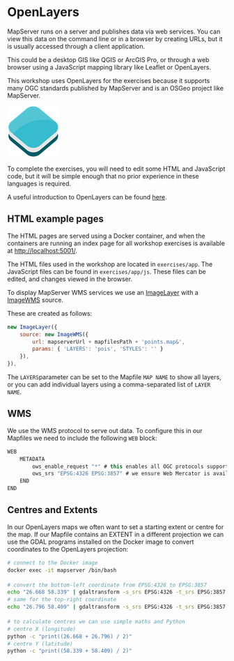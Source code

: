 # OpenLayers

MapServer runs on a server and publishes data via web services. You can view this data on the command line or in a browser by creating URLs, but it is usually accessed through a client application.

This could be a desktop GIS like QGIS or ArcGIS Pro, or through a web browser using a JavaScript mapping library like Leaflet or OpenLayers.

This workshop uses OpenLayers for the exercises because it supports many OGC standards published by MapServer and is an OSGeo project like MapServer.

![OpenLayers logo](../assets/images/OpenLayers_logo.png "OpenLayers logo")

To complete the exercises, you will need to edit some HTML and JavaScript code, but it will be simple enough that no prior experience in these languages is required.

A useful introduction to OpenLayers can be found [here](https://openlayers.org/workshop/en/).

## HTML example pages

The HTML pages are served using a Docker container, and when the containers are
running an index page for all workshop exercises is available at <http://localhost:5001/>. 

The HTML files used in the workshop are located in `exercises/app`.
The JavaScript files can be found in `exercises/app/js`. These files can be edited, and changes viewed in the browser. 

To display MapServer WMS services we use an [ImageLayer](https://openlayers.org/en/latest/apidoc/module-ol_layer_Image-ImageLayer.html) with a [ImageWMS](https://openlayers.org/en/latest/apidoc/module-ol_source_ImageWMS-ImageWMS.html) source.

These are created as follows:

```js
new ImageLayer({
    source: new ImageWMS({
        url: mapserverUrl + mapfilesPath + 'points.map&',
        params: { 'LAYERS': 'pois', 'STYLES': '' }
    }),
}),
```

The `LAYERS`parameter can be set to the Mapfile `MAP NAME` to show all layers, or you can add individual
layers using a comma-separated list of `LAYER NAME`.

## WMS

We use the WMS protocol to serve out data. To configure this in our Mapfiles we need to include the following `WEB` block:

```scala
WEB
    METADATA
        ows_enable_request "*" # this enables all OGC protocols supported by MapServer
        ows_srs "EPSG:4326 EPSG:3857" # we ensure Web Mercator is available as this is the projection we use in our OL maps
    END
END
```

## Centres and Extents

In our OpenLayers maps we often want to set a starting extent or centre for the map. If our Mapfile contains an EXTENT in a different projection we can use the GDAL programs installed on the Docker image to convert coordinates to the OpenLayers projection:


```bash
# connect to the Docker image
docker exec -it mapserver /bin/bash

# convert the bottom-left coordinate from EPSG:4326 to EPSG:3857
echo "26.668 58.339" | gdaltransform -s_srs EPSG:4326 -t_srs EPSG:3857
# same for the top-right coordinate
echo "26.796 58.409" | gdaltransform -s_srs EPSG:4326 -t_srs EPSG:3857

# to calculate centres we can use simple maths and Python
# centre X (longitude)
python -c "print((26.668 + 26.796) / 2)"
# centre Y (latitude)
python -c "print((58.339 + 58.409) / 2)"
```